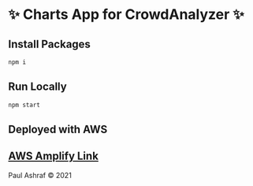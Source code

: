 # ✨ Charts App for CrowdAnalyzer ✨

## Install Packages

```bash
npm i
```

## Run Locally

```bash
npm start
```

## Deployed with AWS

## [AWS Amplify Link](https://master.d1v59clog2l077.amplifyapp.com/)

Paul Ashraf ©️ 2021
